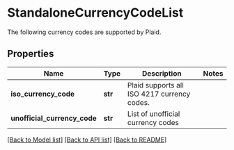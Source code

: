 # StandaloneCurrencyCodeList

The following currency codes are supported by Plaid.
## Properties
Name | Type | Description | Notes
------------ | ------------- | ------------- | -------------
**iso_currency_code** | **str** | Plaid supports all ISO 4217 currency codes. | 
**unofficial_currency_code** | **str** | List of unofficial currency codes | 

[[Back to Model list]](../README.md#documentation-for-models) [[Back to API list]](../README.md#documentation-for-api-endpoints) [[Back to README]](../README.md)



